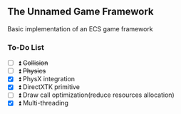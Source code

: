 The Unnamed Game Framework
----
Basic implementation of an ECS game framework

### To-Do List
- [ ] ⏫ ~~Collision~~
- [ ] ⏫ ~~Physics~~
- [x] ⏫ PhysX integration
- [x] ⏫ DirectXTK primitive
- [ ] ⏫ Draw call optimization(reduce resources allocation)
- [x] ⏫ Multi-threading